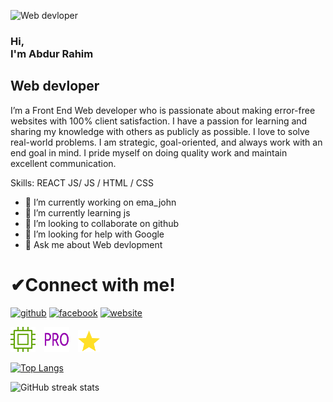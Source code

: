 ![Web devloper](https://i.ibb.co/2tyVYXM/18407473-5995345.jpg)
<h3>Hi, </br> I'm Abdur Rahim</h3>
<h2>Web devloper</h2>
<p>
I’m a Front End Web developer who is passionate about making error-free websites with 100% client satisfaction. I have a passion for learning and sharing my knowledge with others as publicly as possible. I love to solve real-world problems. I am strategic, goal-oriented, and always work with an end goal in mind. I pride myself on doing quality work and maintain excellent communication.
</p>

Skills: REACT JS/ JS / HTML / CSS

- 🔭 I’m currently working on ema_john 
- 🌱 I’m currently learning js 
- 👯 I’m looking to collaborate on github 
- 🤔 I’m looking for help with Google 
- 💬 Ask me about Web devlopment 


# ✔Connect with me!

[<img src='https://cdn.jsdelivr.net/npm/simple-icons@3.0.1/icons/github.svg' alt='github' height='40'>](https://github.com/abdurrahim99100)  [<img src='https://cdn.jsdelivr.net/npm/simple-icons@3.0.1/icons/facebook.svg' alt='facebook' height='40'>](https://www.facebook.com/abdurrahim99100)  [<img src='https://cdn.jsdelivr.net/npm/simple-icons@3.0.1/icons/icloud.svg' alt='website' height='40'>](https://github.com/abdurrahim99100)  





<a href='https://docs.github.com/en/developers'><img src='https://raw.githubusercontent.com/acervenky/animated-github-badges/master/assets/devbadge.gif' width='40' height='40'></a> <a href='https://github.com/pricing'><img src='https://raw.githubusercontent.com/acervenky/animated-github-badges/master/assets/pro.gif' width='40' height='40'></a> <a href='https://stars.github.com/'><img src='https://raw.githubusercontent.com/acervenky/animated-github-badges/master/assets/starbadge.gif' width='35' height='35'></a> 

[![Top Langs](https://github-readme-stats.vercel.app/api/top-langs/?username=abdurrahim99100)](https://github.com/anuraghazra/github-readme-stats)

![GitHub streak stats](https://streak-stats.demolab.com/?user=abdurrahim99100)  

